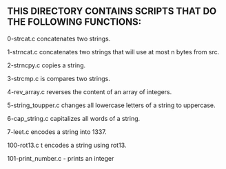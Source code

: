 ## THIS DIRECTORY CONTAINS SCRIPTS THAT DO THE FOLLOWING FUNCTIONS:
0-strcat.c concatenates two strings.

1-strncat.c concatenates two strings that will use at most n bytes from src.

2-strncpy.c copies a string.

3-strcmp.c is compares two strings.

4-rev_array.c reverses the content of an array of integers.

5-string_toupper.c changes all lowercase letters of a string to uppercase.

6-cap_string.c capitalizes all words of a string.

7-leet.c encodes a string into 1337.

100-rot13.c t encodes a string using rot13.

101-print_number.c - prints an integer